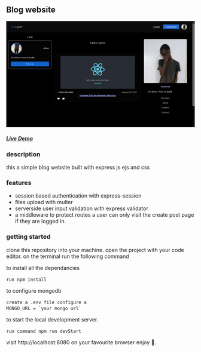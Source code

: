 ## Blog website

![Blog website](public/assets/preview.png)

##### [Live Demo](https://oliverblogger.herokuapp.com/)

### description

this a simple blog website built with express js ejs and css

### features

- session based authentication with express-session
- files upload with multer
- serverside user input validation with express validator
- a middleware to protect routes a user can only visit the create post page if they are logged in.

### getting started

clone this repository into your machine.
open the project with your code editor.
on the terminal run the following command

to install all the dependancies

```npm
run npm install
```

to configure mongodb

```
create a .env file configure a
MONGO_URL = `your mongo url`
```

to start the local development server.

```
run command npm run devStart
```

visit http://localhost:8080 on your favourite browser
enjoy 🎉.
